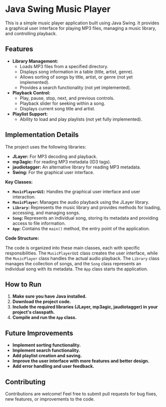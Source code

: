 # Java Swing Music Player

This is a simple music player application built using Java Swing. It provides a graphical user interface for playing MP3 files, managing a music library, and controlling playback.

## Features

* **Library Management:**
    * Loads MP3 files from a specified directory.
    * Displays song information in a table (title, artist, genre).
    * Allows sorting of songs by title, artist, or genre (not yet implemented).
    * Provides a search functionality (not yet implemented).
* **Playback Control:**
    * Play, pause, stop, next, and previous controls.
    * Playback slider for seeking within a song.
    * Displays current song title and artist.
* **Playlist Support:**
    * Ability to load and play playlists (not yet fully implemented).


## Implementation Details

The project uses the following libraries:

* **JLayer:** For MP3 decoding and playback.
* **mp3agic:** For reading MP3 metadata (ID3 tags).
* **jaudiotagger:**  An alternative library for reading MP3 metadata.
* **Swing:** For the graphical user interface.

**Key Classes:**

* **`MusicPlayerGUI`:**  Handles the graphical user interface and user interaction.
* **`MusicPlayer`:**  Manages the audio playback using the JLayer library.
* **`Library`:**  Represents the music library and provides methods for loading, accessing, and managing songs.
* **`Song`:**  Represents an individual song, storing its metadata and providing access to file information.
* **`App`:**  Contains the `main()` method, the entry point of the application.

**Code Structure:**

The code is organized into these main classes, each with specific responsibilities. The `MusicPlayerGUI` class creates the user interface, while the `MusicPlayer` class handles the actual audio playback. The `Library` class manages the collection of songs, and the `Song` class represents an individual song with its metadata. The `App` class starts the application.


## How to Run

1. **Make sure you have Java installed.**
2. **Download the project code.**
3. **Include the required libraries (JLayer, mp3agic, jaudiotagger) in your project's classpath.**
4. **Compile and run the `App` class.**


## Future Improvements

* **Implement sorting functionality.**
* **Implement search functionality.**
* **Add playlist creation and saving.**
* **Improve the user interface with more features and better design.**
* **Add error handling and user feedback.**


## Contributing

Contributions are welcome! Feel free to submit pull requests for bug fixes, new features, or improvements to the code.
